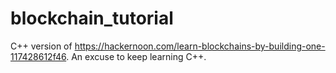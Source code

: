 # blockchain_tutorial

C++ version of https://hackernoon.com/learn-blockchains-by-building-one-117428612f46. An excuse to keep learning C++.


